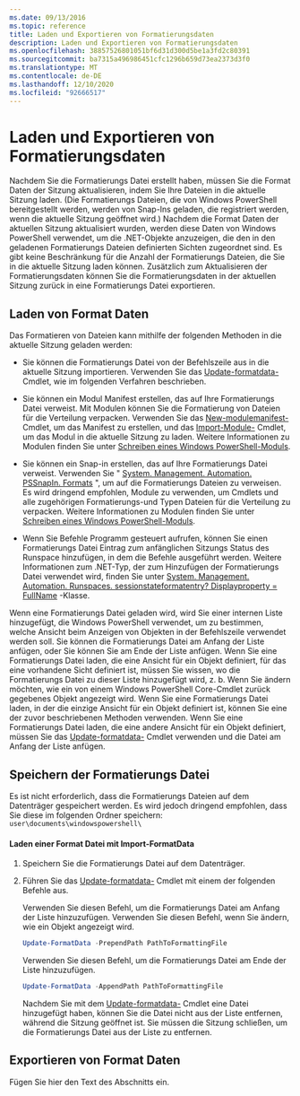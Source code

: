 ```yaml
---
ms.date: 09/13/2016
ms.topic: reference
title: Laden und Exportieren von Formatierungsdaten
description: Laden und Exportieren von Formatierungsdaten
ms.openlocfilehash: 38857526801051bf6d31d300d5be1a3fd2c80391
ms.sourcegitcommit: ba7315a496986451cfc1296b659d73ea2373d3f0
ms.translationtype: MT
ms.contentlocale: de-DE
ms.lasthandoff: 12/10/2020
ms.locfileid: "92666517"
---
```

# <a name="loading-and-exporting-formatting-data"></a>Laden und Exportieren von Formatierungsdaten

Nachdem Sie die Formatierungs Datei erstellt haben, müssen Sie die Format Daten der Sitzung aktualisieren, indem Sie Ihre Dateien in die aktuelle Sitzung laden. (Die Formatierungs Dateien, die von Windows PowerShell bereitgestellt werden, werden von Snap-Ins geladen, die registriert werden, wenn die aktuelle Sitzung geöffnet wird.) Nachdem die Format Daten der aktuellen Sitzung aktualisiert wurden, werden diese Daten von Windows PowerShell verwendet, um die .NET-Objekte anzuzeigen, die den in den geladenen Formatierungs Dateien definierten Sichten zugeordnet sind. Es gibt keine Beschränkung für die Anzahl der Formatierungs Dateien, die Sie in die aktuelle Sitzung laden können. Zusätzlich zum Aktualisieren der Formatierungsdaten können Sie die Formatierungsdaten in der aktuellen Sitzung zurück in eine Formatierungs Datei exportieren.

## <a name="loading-format-data"></a>Laden von Format Daten

Das Formatieren von Dateien kann mithilfe der folgenden Methoden in die aktuelle Sitzung geladen werden:

- Sie können die Formatierungs Datei von der Befehlszeile aus in die aktuelle Sitzung importieren. Verwenden Sie das [Update-formatdata-](/powershell/module/Microsoft.PowerShell.Utility/Update-FormatData) Cmdlet, wie im folgenden Verfahren beschrieben.

- Sie können ein Modul Manifest erstellen, das auf Ihre Formatierungs Datei verweist. Mit Modulen können Sie die Formatierung von Dateien für die Verteilung verpacken. Verwenden Sie das [New-modulemanifest-](/powershell/module/Microsoft.PowerShell.Core/New-ModuleManifest) Cmdlet, um das Manifest zu erstellen, und das [Import-Module-](/powershell/module/Microsoft.PowerShell.Core/Import-Module) Cmdlet, um das Modul in die aktuelle Sitzung zu laden. Weitere Informationen zu Modulen finden Sie unter [Schreiben eines Windows PowerShell-Moduls](../module/writing-a-windows-powershell-module.md).

- Sie können ein Snap-in erstellen, das auf Ihre Formatierungs Datei verweist. Verwenden Sie " [System. Management. Automation. PSSnapIn. Formats](/dotnet/api/System.Management.Automation.PSSnapIn.Formats) ", um auf die Formatierungs Dateien zu verweisen. Es wird dringend empfohlen, Module zu verwenden, um Cmdlets und alle zugehörigen Formatierungs-und Typen Dateien für die Verteilung zu verpacken. Weitere Informationen zu Modulen finden Sie unter [Schreiben eines Windows PowerShell-Moduls](../module/writing-a-windows-powershell-module.md).

- Wenn Sie Befehle Programm gesteuert aufrufen, können Sie einen Formatierungs Datei Eintrag zum anfänglichen Sitzungs Status des Runspace hinzufügen, in dem die Befehle ausgeführt werden. Weitere Informationen zum .NET-Typ, der zum Hinzufügen der Formatierungs Datei verwendet wird, finden Sie unter [System. Management. Automation. Runspaces. sessionstateformatentry? Displayproperty = FullName](/dotnet/api/System.Management.Automation.Runspaces.SessionStateFormatEntry) -Klasse.

Wenn eine Formatierungs Datei geladen wird, wird Sie einer internen Liste hinzugefügt, die Windows PowerShell verwendet, um zu bestimmen, welche Ansicht beim Anzeigen von Objekten in der Befehlszeile verwendet werden soll. Sie können die Formatierungs Datei am Anfang der Liste anfügen, oder Sie können Sie am Ende der Liste anfügen. Wenn Sie eine Formatierungs Datei laden, die eine Ansicht für ein Objekt definiert, für das eine vorhandene Sicht definiert ist, müssen Sie wissen, wo die Formatierungs Datei zu dieser Liste hinzugefügt wird, z. b. Wenn Sie ändern möchten, wie ein von einem Windows PowerShell Core-Cmdlet zurück gegebenes Objekt angezeigt wird. Wenn Sie eine Formatierungs Datei laden, in der die einzige Ansicht für ein Objekt definiert ist, können Sie eine der zuvor beschriebenen Methoden verwenden.  Wenn Sie eine Formatierungs Datei laden, die eine andere Ansicht für ein Objekt definiert, müssen Sie das [Update-formatdata-](/powershell/module/Microsoft.PowerShell.Utility/Update-FormatData) Cmdlet verwenden und die Datei am Anfang der Liste anfügen.

## <a name="storing-your-formatting-file"></a>Speichern der Formatierungs Datei

Es ist nicht erforderlich, dass die Formatierungs Dateien auf dem Datenträger gespeichert werden. Es wird jedoch dringend empfohlen, dass Sie diese im folgenden Ordner speichern: `user\documents\windowspowershell\`

#### <a name="loading-a-format-file-using-import-formatdata"></a>Laden einer Format Datei mit Import-FormatData

1. Speichern Sie die Formatierungs Datei auf dem Datenträger.

2. Führen Sie das [Update-formatdata-](/powershell/module/Microsoft.PowerShell.Utility/Update-FormatData) Cmdlet mit einem der folgenden Befehle aus.

   Verwenden Sie diesen Befehl, um die Formatierungs Datei am Anfang der Liste hinzuzufügen. Verwenden Sie diesen Befehl, wenn Sie ändern, wie ein Objekt angezeigt wird.

   ```powershell
   Update-FormatData -PrependPath PathToFormattingFile
   ```

   Verwenden Sie diesen Befehl, um die Formatierungs Datei am Ende der Liste hinzuzufügen.

   ```powershell
   Update-FormatData -AppendPath PathToFormattingFile
   ```

   Nachdem Sie mit dem [Update-formatdata-](/powershell/module/Microsoft.PowerShell.Utility/Update-FormatData) Cmdlet eine Datei hinzugefügt haben, können Sie die Datei nicht aus der Liste entfernen, während die Sitzung geöffnet ist. Sie müssen die Sitzung schließen, um die Formatierungs Datei aus der Liste zu entfernen.

## <a name="exporting-format-data"></a>Exportieren von Format Daten

Fügen Sie hier den Text des Abschnitts ein.
